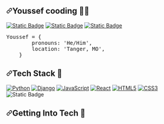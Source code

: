 <article class="markdown-body entry-content container-lg f5" itemprop="text"><h1 dir="auto"><a id="user-content-hannah-gooding-" class="anchor" aria-hidden="true" tabindex="-1" href="#hannah-gooding-"><svg class="octicon octicon-link" viewBox="0 0 16 16" version="1.1" width="16" height="16" aria-hidden="true"><path d="m7.775 3.275 1.25-1.25a3.5 3.5 0 1 1 4.95 4.95l-2.5 2.5a3.5 3.5 0 0 1-4.95 0 .751.751 0 0 1 .018-1.042.751.751 0 0 1 1.042-.018 1.998 1.998 0 0 0 2.83 0l2.5-2.5a2.002 2.002 0 0 0-2.83-2.83l-1.25 1.25a.751.751 0 0 1-1.042-.018.751.751 0 0 1-.018-1.042Zm-4.69 9.64a1.998 1.998 0 0 0 2.83 0l1.25-1.25a.751.751 0 0 1 1.042.018.751.751 0 0 1 .018 1.042l-1.25 1.25a3.5 3.5 0 1 1-4.95-4.95l2.5-2.5a3.5 3.5 0 0 1 4.95 0 .751.751 0 0 1-.018 1.042.751.751 0 0 1-1.042.018 1.998 1.998 0 0 0-2.83 0l-2.5 2.5a1.998 1.998 0 0 0 0 2.83Z"></path></svg></a>Youssef cooding 👨‍💻&zwj;</h1>
    <p dir="auto"><a href="#########" rel="nofollow"><img alt="Static Badge" src="https://img.shields.io/badge/youssefzerbouh.dev-green%22%20alt%3D%22Custom%20Badge%22%3E" style="max-width: 100%;"></a>
    <a href="https://www.linkedin.com/in/youssef-zerbouh-39502b262/" rel="nofollow"><img alt="Static Badge" src="https://img.shields.io/badge/youssef_zerbouh-blue?style=flat&logo=linkedin&logoColor=white" style="max-width: 100%;"></a>
         <a href="#########" rel="nofollow"><img alt="Static Badge" src="https://www.codewars.com/users/Youssefzrr/badges/micro" style="max-width: 100%;"></a>
    <div class="highlight highlight-source-python notranslate position-relative overflow-auto" dir="auto"><pre><span class="pl-v">Youssef</span> <span class="pl-c1">=</span> {
        <span class="pl-s1">pronouns</span>: <span class="pl-s">'He/Him'</span>,
        <span class="pl-s1">location</span>: <span class="pl-s">'Tanger, MO'</span>,
    }</pre><div class="zeroclipboard-container position-absolute right-0 top-0">
        <clipboard-copy aria-label="Copy" class="ClipboardButton btn js-clipboard-copy m-2 p-0 tooltipped-no-delay" data-copy-feedback="Copied!" data-tooltip-direction="w" value="Youssef = {
                pronouns: 'he/him',
                location: 'Tanger,MO',
                current_role: 'Data science Student',
            }
    " tabindex="0" role="button" style="display: none;">
          <svg aria-hidden="true" height="16" viewBox="0 0 16 16" version="1.1" width="16" data-view-component="true" class="octicon octicon-copy js-clipboard-copy-icon m-2">
        <path d="M0 6.75C0 5.784.784 5 1.75 5h1.5a.75.75 0 0 1 0 1.5h-1.5a.25.25 0 0 0-.25.25v7.5c0 .138.112.25.25.25h7.5a.25.25 0 0 0 .25-.25v-1.5a.75.75 0 0 1 1.5 0v1.5A1.75 1.75 0 0 1 9.25 16h-7.5A1.75 1.75 0 0 1 0 14.25Z"></path><path d="M5 1.75C5 .784 5.784 0 6.75 0h7.5C15.216 0 16 .784 16 1.75v7.5A1.75 1.75 0 0 1 14.25 11h-7.5A1.75 1.75 0 0 1 5 9.25Zm1.75-.25a.25.25 0 0 0-.25.25v7.5c0 .138.112.25.25.25h7.5a.25.25 0 0 0 .25-.25v-7.5a.25.25 0 0 0-.25-.25Z"></path>
    </svg>
          <svg aria-hidden="true" height="16" viewBox="0 0 16 16" version="1.1" width="16" data-view-component="true" class="octicon octicon-check js-clipboard-check-icon color-fg-success m-2 d-none">
        <path d="M13.78 4.22a.75.75 0 0 1 0 1.06l-7.25 7.25a.75.75 0 0 1-1.06 0L2.22 9.28a.751.751 0 0 1 .018-1.042.751.751 0 0 1 1.042-.018L6 10.94l6.72-6.72a.75.75 0 0 1 1.06 0Z"></path>
    </svg>
        </clipboard-copy>
      </div></div>
    <h2 dir="auto"><a id="user-content-tech-stack-" class="anchor" aria-hidden="true" tabindex="-1" href="#tech-stack-"><svg class="octicon octicon-link" viewBox="0 0 16 16" version="1.1" width="16" height="16" aria-hidden="true"><path d="m7.775 3.275 1.25-1.25a3.5 3.5 0 1 1 4.95 4.95l-2.5 2.5a3.5 3.5 0 0 1-4.95 0 .751.751 0 0 1 .018-1.042.751.751 0 0 1 1.042-.018 1.998 1.998 0 0 0 2.83 0l2.5-2.5a2.002 2.002 0 0 0-2.83-2.83l-1.25 1.25a.751.751 0 0 1-1.042-.018.751.751 0 0 1-.018-1.042Zm-4.69 9.64a1.998 1.998 0 0 0 2.83 0l1.25-1.25a.751.751 0 0 1 1.042.018.751.751 0 0 1 .018 1.042l-1.25 1.25a3.5 3.5 0 1 1-4.95-4.95l2.5-2.5a3.5 3.5 0 0 1 4.95 0 .751.751 0 0 1-.018 1.042.751.751 0 0 1-1.042.018 1.998 1.998 0 0 0-2.83 0l-2.5 2.5a1.998 1.998 0 0 0 0 2.83Z"></path></svg></a>Tech Stack 🥞</h2>
    <p dir="auto"><a target="_blank" rel="noopener noreferrer nofollow" href="https://camo.githubusercontent.com/d910ff20216dd1e603569e7807fa54c0000c0354e6fed3f674863080c4fec30b/68747470733a2f2f696d672e736869656c64732e696f2f62616467652f2d507974686f6e2d3135373242363f7374796c653d666c6174266c6f676f3d707974686f6e266c6f676f436f6c6f723d7768697465266c696e6b3d2f"><img src="https://camo.githubusercontent.com/d910ff20216dd1e603569e7807fa54c0000c0354e6fed3f674863080c4fec30b/68747470733a2f2f696d672e736869656c64732e696f2f62616467652f2d507974686f6e2d3135373242363f7374796c653d666c6174266c6f676f3d707974686f6e266c6f676f436f6c6f723d7768697465266c696e6b3d2f" alt="Python" data-canonical-src="https://img.shields.io/badge/-Python-1572B6?style=flat&amp;logo=python&amp;logoColor=white&amp;link=/" style="max-width: 100%;"></a>
    <a target="_blank" rel="noopener noreferrer nofollow" href="https://camo.githubusercontent.com/d84346834782883c91f4a71278173ef23bef6d44f4d16455c9f54f12ed1513cb/68747470733a2f2f696d672e736869656c64732e696f2f62616467652f2d446a616e676f2d3135373242363f7374796c653d666c6174266c6f676f3d646a616e676f266c6f676f436f6c6f723d7768697465266c696e6b3d2f"><img src="https://camo.githubusercontent.com/d84346834782883c91f4a71278173ef23bef6d44f4d16455c9f54f12ed1513cb/68747470733a2f2f696d672e736869656c64732e696f2f62616467652f2d446a616e676f2d3135373242363f7374796c653d666c6174266c6f676f3d646a616e676f266c6f676f436f6c6f723d7768697465266c696e6b3d2f" alt="Django" data-canonical-src="https://img.shields.io/badge/-Django-1572B6?style=flat&amp;logo=django&amp;logoColor=white&amp;link=/" style="max-width: 100%;"></a>
    <a target="_blank" rel="noopener noreferrer nofollow" href="https://camo.githubusercontent.com/dd6ef416683dec0e378e904a42bfb782c404e36ea2bffe933459bdf950a5086a/68747470733a2f2f696d672e736869656c64732e696f2f62616467652f2d4a6176615363726970742d3135373242363f7374796c653d666c6174266c6f676f3d6a617661736372697074266c6f676f436f6c6f723d7768697465266c696e6b3d2f"><img src="https://camo.githubusercontent.com/dd6ef416683dec0e378e904a42bfb782c404e36ea2bffe933459bdf950a5086a/68747470733a2f2f696d672e736869656c64732e696f2f62616467652f2d4a6176615363726970742d3135373242363f7374796c653d666c6174266c6f676f3d6a617661736372697074266c6f676f436f6c6f723d7768697465266c696e6b3d2f" alt="JavaScript" data-canonical-src="https://img.shields.io/badge/-JavaScript-1572B6?style=flat&amp;logo=javascript&amp;logoColor=white&amp;link=/" style="max-width: 100%;"></a>
    <a target="_blank" rel="noopener noreferrer nofollow" href="https://camo.githubusercontent.com/a9d647fb31fe1229cd7c8e5d3d82d8c65f0177aa8b4800932811254a0931f25b/68747470733a2f2f696d672e736869656c64732e696f2f62616467652f2d52656163742d3135373242363f7374796c653d666c6174266c6f676f3d7265616374266c6f676f436f6c6f723d7768697465266c696e6b3d2f"><img src="https://camo.githubusercontent.com/a9d647fb31fe1229cd7c8e5d3d82d8c65f0177aa8b4800932811254a0931f25b/68747470733a2f2f696d672e736869656c64732e696f2f62616467652f2d52656163742d3135373242363f7374796c653d666c6174266c6f676f3d7265616374266c6f676f436f6c6f723d7768697465266c696e6b3d2f" alt="React" data-canonical-src="https://img.shields.io/badge/-React-1572B6?style=flat&amp;logo=react&amp;logoColor=white&amp;link=/" style="max-width: 100%;"></a>
    <a target="_blank" rel="noopener noreferrer nofollow" href="https://camo.githubusercontent.com/0253f5ffe02c965e7fb63a680f46cf50e3ee3e5eb501ba56e65d1fcb86583ea6/68747470733a2f2f696d672e736869656c64732e696f2f62616467652f2d48544d4c352d3135373242363f7374796c653d666c6174266c6f676f3d68746d6c35266c6f676f436f6c6f723d7768697465266c696e6b3d2f"><img src="https://camo.githubusercontent.com/0253f5ffe02c965e7fb63a680f46cf50e3ee3e5eb501ba56e65d1fcb86583ea6/68747470733a2f2f696d672e736869656c64732e696f2f62616467652f2d48544d4c352d3135373242363f7374796c653d666c6174266c6f676f3d68746d6c35266c6f676f436f6c6f723d7768697465266c696e6b3d2f" alt="HTML5" data-canonical-src="https://img.shields.io/badge/-HTML5-1572B6?style=flat&amp;logo=html5&amp;logoColor=white&amp;link=/" style="max-width: 100%;"></a>
    <a target="_blank" rel="noopener noreferrer nofollow" href="https://camo.githubusercontent.com/730e42a3337c23696c982406f7f2f945f7a8cbbd8d45b813dadf91a66e3f3fb3/68747470733a2f2f696d672e736869656c64732e696f2f62616467652f2d435353332d3135373242363f7374796c653d666c6174266c6f676f3d63737333266c6f676f436f6c6f723d7768697465266c696e6b3d2f"><img src="https://camo.githubusercontent.com/730e42a3337c23696c982406f7f2f945f7a8cbbd8d45b813dadf91a66e3f3fb3/68747470733a2f2f696d672e736869656c64732e696f2f62616467652f2d435353332d3135373242363f7374796c653d666c6174266c6f676f3d63737333266c6f676f436f6c6f723d7768697465266c696e6b3d2f" alt="CSS3" data-canonical-src="https://img.shields.io/badge/-CSS3-1572B6?style=flat&amp;logo=css3&amp;logoColor=white&amp;link=/" style="max-width: 100%;"></a>
    <img alt="Static Badge" src="https://img.shields.io/badge/C-blue?style=flat&logo=C&logoColor=white">
    <a target="_blank" rel="noopener noreferrer nofollow" href="https://camo.githubusercontent.com/45c9a6510338576ad8655d2f16538a51ca0debe9fc7f22f684b54b8d2841d21a/68747470733a2f2f696d672e736869656c64732e696f2f62616467652f2d506f7374677265732d3135373242363f7374796c653d666c6174266c6f676f3d706f737467726573716c266c6f676f436f6c6f723d7768697465266c696e6b3d2f">  <br>
    <h2 dir="auto"><a id="user-content-getting-into-tech-" class="anchor" aria-hidden="true" tabindex="-1" href="#getting-into-tech-"><svg class="octicon octicon-link" viewBox="0 0 16 16" version="1.1" width="16" height="16" aria-hidden="true"><path d="m7.775 3.275 1.25-1.25a3.5 3.5 0 1 1 4.95 4.95l-2.5 2.5a3.5 3.5 0 0 1-4.95 0 .751.751 0 0 1 .018-1.042.751.751 0 0 1 1.042-.018 1.998 1.998 0 0 0 2.83 0l2.5-2.5a2.002 2.002 0 0 0-2.83-2.83l-1.25 1.25a.751.751 0 0 1-1.042-.018.751.751 0 0 1-.018-1.042Zm-4.69 9.64a1.998 1.998 0 0 0 2.83 0l1.25-1.25a.751.751 0 0 1 1.042.018.751.751 0 0 1 .018 1.042l-1.25 1.25a3.5 3.5 0 1 1-4.95-4.95l2.5-2.5a3.5 3.5 0 0 1 4.95 0 .751.751 0 0 1-.018 1.042.751.751 0 0 1-1.042.018 1.998 1.998 0 0 0-2.83 0l-2.5 2.5a1.998 1.998 0 0 0 0 2.83Z"></path></svg></a>Getting Into Tech 🤖</h2>
    <p dir="auto"></p>
    </article>
    
